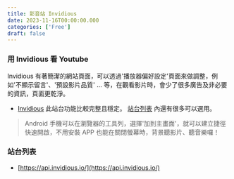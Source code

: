 ```yaml
---
title: 影音站 Invidious
date: 2023-11-16T00:00:00.000
categories: ['Free']
draft: false
---
```

### 用 Invidious 看 Youtube

Invidious 有著簡潔的網站頁面，可以透過'播放器偏好設定'頁面來做調整，例如'不顯示留言'、'預設影片品質' ... 等，在觀看影片時，會少了很多廣告及非必要的資訊，頁面更乾淨。

- [Invidious](https://invidious.jing.rocks/) 此站台功能比較完整且穩定。 [站台列表](https://docs.invidious.io/instances/) 內還有很多可以選用。

> Android 手機可以在瀏覽器的工具列，選擇'加到主畫面'，就可以建立捷徑快速開啟，不用安裝 APP 也能在關閉螢幕時，背景聽影片、聽音樂囉！

### 站台列表

- [https://api.invidious.io/](https://api.invidious.io/)
